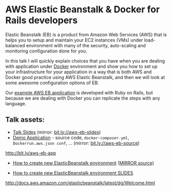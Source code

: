 # AWS Elastic Beanstalk & Docker for Rails developers

Elastic Beanstalk (EB) is a product from Amazon Web Services (AWS)
that is helps you to setup
and maintain your EC2 instances (VMs) under load-balanced environment with
many of the security, auto-scaling and monitoring configuration done for
you.

In this talk I will quickly explain choices that you have when you
are dealing with application under [Docker](https://www.docker.com/what-docker)
environment  and show you how to set up your infrastructure for
your application in a way that is both AWS and Docker good practice
using AWS Elastic Beanstalk, and then we will look at some awesome
configuration options of EB.

Our [example AWS EB application](https://github.com/equivalent/docker_rails_aws_elasticbeanstalk_demmo_app)
is developed with Ruby on Rails, but because we are dealing with Docker
you can replicate the steps with any language.

## Talk assets:


* [Talk Slides](https://docs.google.com/presentation/d/14XwwfX4348fj6mglEo4gksioSDHW00MFN4iB9_-H4KY/edit#slide=id.gffdf33b32_1_60) (mirror: [bit.ly://aws-eb-slides](bit.ly://aws-eb-slides))
* [Demo Application](https://github.com/equivalent/docker_rails_aws_elasticbeanstalk_demmo_app) - source code, `docker-composer.yml`, `Dockerrun.aws.json conf`, ... (mirror: [bit.ly://aws-eb-source](bit.ly://aws-eb-source))


http://bit.ly/aws-eb-app

* [How to create new ElasticBeanstalk environment](http://www.eq8.eu/blogs/34-set-up-aws-elastic-beanstalk) ([MIRROR source](https://github.com/equivalent/scrapbook2/blob/master/archive/blogs/2016-11-set-up-aws-elastic-beanstalk-demo.md))


* [How to create new ElasticBeanstalk environment SLIDES](https://docs.google.com/presentation/d/1cMx3SL6cfQy-oKDgxLprpgPTBjOG4gN-F8AXDgP-3Tc/edit?usp=sharing)



http://docs.aws.amazon.com/elasticbeanstalk/latest/dg/Welcome.html
